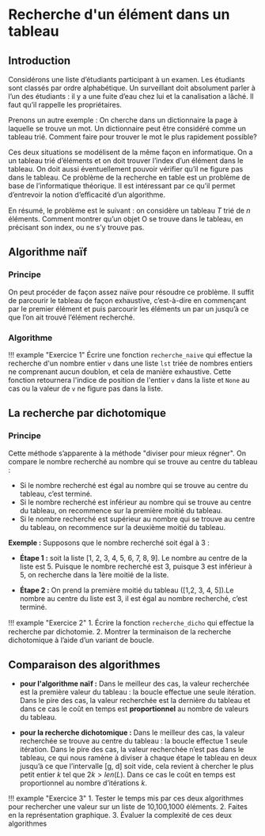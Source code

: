 # Recherche d'un élément dans un tableau

## Introduction

Considérons une liste d’étudiants participant à un examen. Les étudiants sont classés par ordre alphabétique. Un surveillant doit absolument parler à l’un des étudiants : il y a une fuite d’eau chez lui et la canalisation a lâché. Il faut qu’il rappelle les propriétaires.

Prenons un autre exemple :
On cherche dans un dictionnaire la page à laquelle se trouve un mot. Un dictionnaire peut être considéré comme un tableau trié. Comment faire pour trouver le mot le plus rapidement possible?

Ces deux situations se modélisent de la même façon en informatique. On a un tableau trié d’éléments et on doit trouver l’index d’un élément dans le tableau. On doit aussi éventuellement pouvoir vérifier qu’il ne figure pas dans le tableau. Ce problème de la recherche en table est un problème de base de l’informatique théorique. Il est intéressant par ce qu’il permet d’entrevoir la notion d’eﬃcacité d’un algorithme.

En résumé, le problème est le suivant : on considère un tableau $T$ trié de $n$ éléments. Comment montrer qu’un objet O se trouve dans le tableau, en précisant son index, ou ne s’y trouve pas.

## Algorithme naïf

### Principe

On peut procéder de façon assez naïve pour résoudre ce problème. Il suffit de parcourir le tableau de façon exhaustive, c’est-à-dire en commençant par le premier élément et puis parcourir les éléments un par un jusqu’à ce que l’on ait trouvé l’élément recherché.

### Algorithme

!!! example "Exercice 1"
    Écrire une fonction `recherche_naive` qui effectue la recherche d'un nombre entier `v` dans une liste `lst` triée de nombres entiers ne comprenant aucun doublon, et cela de manière exhaustive. Cette fonction retournera l'indice de position de l'entier `v` dans la liste et `None` au cas ou la valeur de `v` ne figure pas dans la liste.

## La recherche par dichotomique

### Principe

Cette méthode s’apparente à la méthode "diviser pour mieux régner". On compare le nombre recherché
au nombre qui se trouve au centre du tableau :

* Si le nombre recherché est égal au nombre qui se trouve au centre du tableau, c’est terminé.
* Si le nombre recherché est inférieur au nombre qui se trouve au centre du tableau, on recommence sur la première moitié du tableau.
* Si le nombre recherché est supérieur au nombre qui se trouve au centre du tableau, on recommence sur la deuxième moitié du tableau.

**Exemple :** Supposons que le nombre recherché soit égal à 3 :

* **Étape 1 :** soit la liste [1, 2, 3, 4, 5, 6, 7, 8, 9]. Le nombre au centre de la liste est 5. Puisque le nombre recherché est 3, puisque 3 est inférieur à 5, on recherche dans la 1ère moitié de la liste.

* **Étape 2 :** On prend la première moitié du tableau ([1,2, 3, 4, 5]).Le nombre au centre du liste est 3, il est égal au nombre recherché, c’est terminé.

!!! example "Exercice 2"
    1. Écrire la fonction `recherche_dicho` qui eﬀectue la recherche par dichotomie. 
    2. Montrer la terminaison de la recherche dichotomique à l’aide d’un variant de boucle.

## Comparaison des algorithmes

* **pour l'algorithme naïf :** 
Dans le meilleur des cas, la valeur recherchée est la première valeur du tableau : la boucle effectue une seule itération. Dans le pire des cas, la valeur recherchée est la dernière du tableau et dans ce cas le coût en temps est **proportionnel** au nombre de valeurs du tableau.

* **pour la recherche dichotomique :**
Dans le meilleur des cas, la valeur recherchée se trouve au centre du tableau : la boucle effectue 1 seule itération. Dans le pire des cas, la valeur recherchée n’est pas dans le tableau, ce qui nous ramène à diviser à chaque étape le tableau en deux jusqu’à ce que l’intervalle [g, d] soit vide, cela revient à chercher le plus petit entier $k$ tel que $2k > len(L)$. Dans ce cas le coût en temps est proportionnel au nombre d’itérations $k$.

!!! example "Exercice 3"
    1. Tester le temps mis par ces deux algorithmes pour rechercher une valeur sur un liste de 10,100,1000 éléments.
    2. Faites en la représentation graphique.
    3. Évaluer la complexité de ces deux algorithmes
